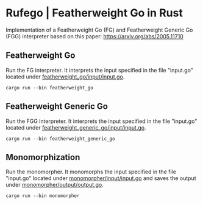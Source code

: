 # Rufego | Featherweight Go in Rust

Implementation of a Featherweight Go (FG) and Featherweight Generic Go (FGG) interpreter based on this paper:
https://arxiv.org/abs/2005.11710

## Featherweight Go

Run the FG interpreter. It interprets the input specified in the file "input.go" located under [featherweight_go/input/input.go](featherweight_go/input/input.go).

```
cargo run --bin featherweight_go
```

## Featherweight Generic Go

Run the FGG interpreter. It interprets the input specified in the file "input.go" located under [featherweight_generic_go/input/input.go](featherweight_generic_go/input/input.go).

```
cargo run --bin featherweight_generic_go
```

## Monomorphization

Run the monomorpher. It monomorphs the input specified in the file "input.go" located under [monomorpher/input/input.go](monomorpher/input/input.go) and saves the output under [monomorpher/output/output.go](monomorpher/output/output.go).


```
cargo run --bin monomorpher
```